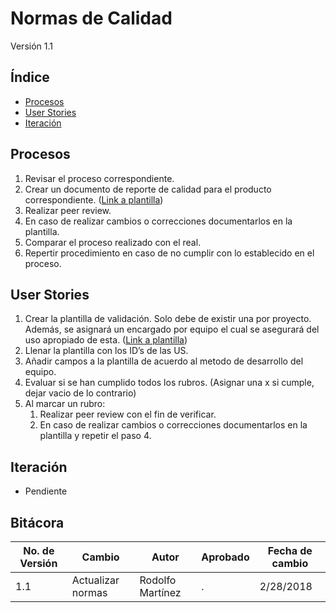 # Normas de Calidad
Versión 1.1


## Índice
* [Procesos](#procesos)
* [User Stories](#US)
* [Iteración](#iteracion)



<a id="procesos"></a>
## Procesos

1. Revisar el proceso correspondiente.
1. Crear un documento de reporte de calidad para el producto correspondiente. ([Link a plantilla](https://docs.google.com/document/d/15oornAUCWT1yzm99BOdBoMFmlb2Im9zS4xnGPaqICj0/edit))
1. Realizar peer review.
1. En caso de realizar cambios o correcciones documentarlos en la plantilla.
1. Comparar el proceso realizado con el real.
1. Repertir procedimiento en caso de no cumplir con lo establecido en el proceso.

<a id="US"></a>
## User Stories

1. Crear la plantilla de validación. Solo debe de existir una por proyecto. Además, se asignará un encargado por equipo el cual se asegurará del uso apropiado de esta.  ([Link a plantilla](https://docs.google.com/spreadsheets/d/1Sqc37nXJkPJiw0T0BJ-GhtfTWmNsYuW5yb1orBni9XQ/edit#gid=0))
1. Llenar la plantilla con los ID’s de las US.
1. Añadir campos a la plantilla de acuerdo al metodo de desarrollo del equipo.
1. Evaluar si se han cumplido todos los rubros. (Asignar una x si cumple, dejar vacio de lo contrario)
1. Al marcar un rubro:
    1. Realizar peer review con el fin de verificar.
    1. En caso de realizar cambios o correcciones documentarlos en la plantilla y repetir el paso 4. 

<a id="iteracion"></a>
## Iteración
* Pendiente

## Bitácora


No. de Versión | Cambio | Autor | Aprobado | Fecha de cambio
---------------|--------|-------|----------|----------------
1.1 | Actualizar normas | Rodolfo Martínez | . | 2/28/2018
